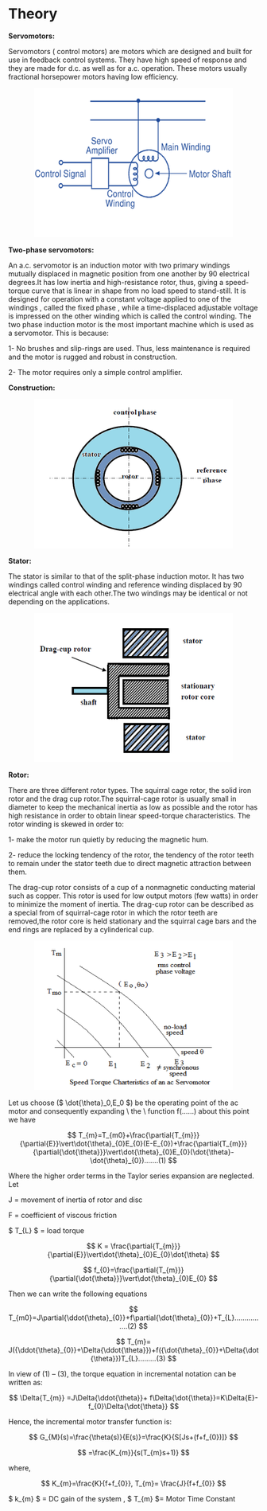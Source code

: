 # Theory
**Servomotors:**

Servomotors ( control motors) are motors which are designed and built for use in feedback control systems. 
They have high speed of response and they are made for d.c. as well as for a.c. operation. These motors usually fractional horsepower motors having low efficiency.

<div align="center">
<img alt="" src="./images/ckt.png" style="width:400px;height:300px;">
</div>

**Two-phase servomotors:**

An a.c. servomotor is an induction motor with two primary windings mutually displaced in magnetic position from one another by 90 electrical degrees.It has low inertia and high-resistance rotor, thus, giving a speed-torque curve that is linear in shape from no load speed to stand-still.
It is designed for operation with a constant voltage applied to one of the windings , called the fixed phase , while a time-displaced adjustable voltage is impressed on the other winding which is called the control winding.
The two phase induction motor is the most important machine which is used as a servomotor. This is because:

1- No brushes and slip-rings are used. Thus, less maintenance is required and the motor is rugged and robust in construction.

2- The motor requires only a simple control amplifier.

**Construction:**

<div align="center">								
<img class="center" alt="" src="./images/const.png" style="width:400px;height:300px;">
</div>

**Stator:**

The stator is similar to that of the split-phase induction motor. It has two windings called control winding and reference winding displaced by 90 electrical angle with each other.The two windings may be identical or not depending on the applications.

<div align="center">                
<img  alt="" src="./images/rotor.png" style="width:400px;height:300px;">
</div>

**Rotor:**

There are three different rotor types. The squirral cage rotor, the solid iron rotor and the drag cup rotor.The squirral-cage rotor is usually small in diameter to keep the mechanical inertia as low as possible and the rotor has high resistance in order to obtain linear speed-torque characteristics. The rotor winding is skewed in order to:

1- make the motor run quietly by reducing the magnetic hum.

2- reduce the locking tendency of the rotor, the tendency of the rotor teeth to remain under the stator teeth due to direct magnetic attraction between them.				
								
The drag-cup rotor consists of a cup of a nonmagnetic conducting material such as copper.
This rotor is used for low output motors (few watts) in order to minimize the moment of inertia.
The drag-cup rotor can be described as a special from of squirral-cage rotor in which the rotor teeth are removed,the rotor core is held stationary and the squirral cage bars and the end rings are replaced by a cylinderical cup.

<div align="center">
<img alt="" src="./images/eq1.png" style="width:400px;height:300px;">
</div>	

 Let  us  choose ($ \dot{\theta}_0,E_0 $) be the operating point of the ac motor and consequently expanding \ the \ function f(……) about this point we have 


$$ T_{m}=T_{m0}+\frac{\partial{T_{m}}}{\partial{E}}\vert\dot{\theta}_{0}E_{0}(E-E_{0})+\frac{\partial{T_{m}}}{\partial{\dot{\theta}}}\vert\dot{\theta}_{0}E_{0}(\dot{\theta}-\dot{\theta}_{0}).......(1) $$   

Where the higher order terms in the Taylor series expansion are neglected. Let

J =	movement of inertia of rotor and disc

F 	=	coefficient of viscous friction

$ T_{L} $	= 	load torque

$$ K = \frac{\partial{T_{m}}}{\partial{E}}\vert\dot{\theta}_{0}E_{0}\dot{\theta} $$

$$ f_{0}=\frac{\partial{T_{m}}}{\partial{\dot{\theta}}}\vert\dot{\theta}_{0}E_{0} $$

Then we can write the following equations 

$$ T_{m0}=J\partial{\ddot{\theta}_{0}}+f\partial{\dot{\theta}_{0}}+T_{L}................(2) $$

$$ T_{m}= J({\ddot{\theta}_{0}}+\Delta{\ddot{\theta}})+f({\dot{\theta}_{0}}+\Delta{\dot{\theta}})T_{L}.........(3) $$

In view of (1) – (3), the torque equation in incremental notation can be written as:

$$ \Delta{T_{m}} =J\Delta{\ddot{\theta}}+ f\Delta{\dot{\theta}}=K\Delta{E}-f_{0}\Delta{\dot{\theta}} $$

Hence, the incremental motor transfer function is:

$$ G_{M}(s)=\frac{\theta(s)}{E(s)}=\frac{K}{S[Js+(f+f_{0})]} $$

$$ =\frac{K_{m}}{s(T_{m}s+1)} $$

where,

$$ K_{m}=\frac{K}{f+f_{0}}, T_{m}= \frac{J}{f+f_{0}} $$

$ k_{m} $ = DC gain of the system , $ T_{m} $= Motor Time Constant	
						
<script id="MathJax-script" async src="https://cdn.jsdelivr.net/npm/mathjax@3/es5/tex-mml-chtml.js"></script>								